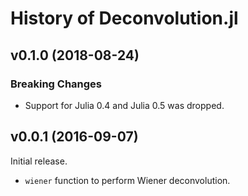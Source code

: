 History of Deconvolution.jl
===========================

v0.1.0 (2018-08-24)
-------------------

### Breaking Changes

* Support for Julia 0.4 and Julia 0.5 was dropped.

v0.0.1 (2016-09-07)
-------------------

Initial release.

* `wiener` function to perform Wiener deconvolution.
